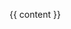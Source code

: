 <!-- ## Pages -->

<!-- <ul>
  {% for post in site.posts %}
    <li>
      <a href="{{ post.url }}">{{ post.title }}</a>
    </li>
  {% endfor %}
</ul> -->

<!-- <h2>Categories</h2>
{% for category in site.categories %}
<div style="display:inline-block; margin-right: 20px;">
  <h3>{{ category[0] }}</h3>
  <ul>
    {% for post in category[1] %}
      <li><a href="{{ post.url }}">{{ post.title }}</a></li>
    {% endfor %}
  </ul>
  </div>
{% endfor %} -->

{{ content }}